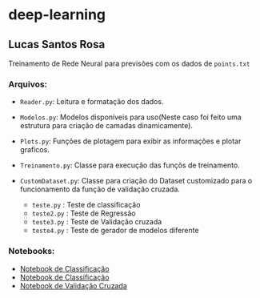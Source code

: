 # deep-learning

## Lucas Santos Rosa

 Treinamento de Rede Neural para previsões com os dados de `points.txt`

### Arquivos:
* `Reader.py`: Leitura e formatação dos dados.
* `Modelos.py`: Modelos disponíveis para uso(Neste caso foi feito uma estrutura para criação de camadas dinamicamente).
* `Plots.py`: Funções de plotagem para exibir as informações e plotar graficos.
* `Treinamento.py`: Classe para execução das funçõs de treinamento.
* `CustomDataset.py`: Classe para criação do Dataset customizado para o funcionamento da função de validação cruzada.

  * `teste.py` : Teste de classificação
  * `teste2.py` : Teste de Regressão
  * `teste3.py` : Teste de Validação cruzada
  * `teste4.py` : Teste de gerador de modelos diferente 

### Notebooks:
* [Notebook de Classificação](https://colab.research.google.com/drive/1JvqY4rVoe326ZYBHM90SHk3Km3kVIu-H?usp=sharing) 
* [Notebook de Classificação](https://colab.research.google.com/drive/128a011xENsVt4ezK8BCBzJSrx9u66hMl?usp=sharing)
* [Notebook de Validação Cruzada](https://colab.research.google.com/drive/136e6M59CTLIIdm5a_VIW5HWdIC2sUUzV?usp=sharing)


